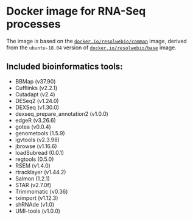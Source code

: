 # Docker image for RNA-Seq processes

The image is based on the [`docker.io/resolwebio/common`](
https://hub.docker.com/r/resolwebio/common/) image, derived from the
`ubuntu-18.04` version of [`docker.io/resolwebio/base`](
https://hub.docker.com/r/resolwebio/base/) image.

Included bioinformatics tools:
------------------------------
* BBMap (v37.90)
* Cufflinks (v2.2.1)
* Cutadapt (v2.4)
* DESeq2 (v1.24.0)
* DEXSeq (v1.30.0)
* dexseq_prepare_annotation2 (v1.0.0)
* edgeR (v3.26.6)
* gotea (v0.0.4)
* genometools (1.5.9)
* igvtools (v2.3.98)
* jbrowse (v1.16.6)
* loadSubread (0.0.1)
* regtools (0.5.0)
* RSEM (v1.4.0)
* rtracklayer (v1.44.2)
* Salmon (1.2.1)
* STAR (v2.7.0f)
* Trimmomatic (v0.36)
* tximport (v1.12.3)
* shRNAde (v1.0)
* UMI-tools (v1.0.0)
